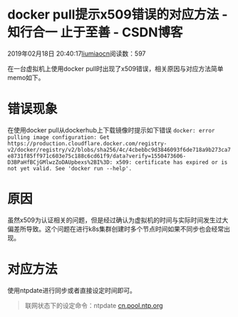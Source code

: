 
# docker pull提示x509错误的对应方法 - 知行合一 止于至善 - CSDN博客

2019年02月18日 20:40:17[liumiaocn](https://me.csdn.net/liumiaocn)阅读数：597


在一台虚拟机上使用docker pull时出现了x509错误，相关原因与对应方法简单memo如下。
# 错误现象
在使用docker pull从dockerhub上下载镜像时提示如下错误
`docker: error pulling image configuration: Get https://production.cloudflare.docker.com/registry-v2/docker/registry/v2/blobs/sha256/4c/4cbebbc9d3846093f6de718a9b273ca7e8731f85ff971c603e75c188c6cd61f9/data?verify=1550473606-D3BPaHfBCjGMlwzZoDAUpbexs%2BI%3D: x509: certificate has expired or is not yet valid.
See 'docker run --help'.`
# 原因
虽然x509为认证相关的问题，但是经过确认为虚拟机的时间与实际时间发生过大偏差所导致。这个问题在进行k8s集群创建时多个节点时间如果不同步也会经常出现。
# 对应方法
使用ntpdate进行同步或者直接设定时间即可。
> 联网状态下的设定命令：ntpdate
> [cn.pool.ntp.org](http://cn.pool.ntp.org)


